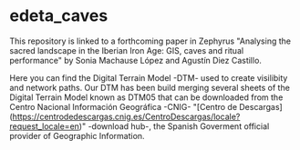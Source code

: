 # edeta_caves
This repository is linked to a forthcoming paper in Zephyrus "Analysing the sacred landscape in the Iberian Iron Age: GIS, caves and ritual performance" by Sonia Machause López and Agustín Diez Castillo.

Here you can find the Digital Terrain Model -DTM- used to create visilibity and network paths. Our DTM has been build merging several sheets of the Digital Terrain Model known as DTM05 that can be downloaded from the Centro Nacional Información Geográfica -CNIG- "[Centro de Descargas] (https://centrodedescargas.cnig.es/CentroDescargas/locale?request_locale=en)" -download hub-, the Spanish Goverment official provider of Geographic Information.

